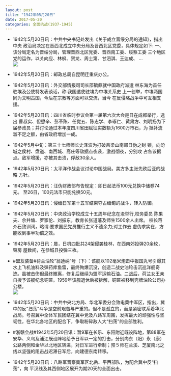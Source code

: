 ```yaml
---
layout: post
title: "1942年05月20日"
date: 2017-05-20
categories: 全面抗战(1937-1945)
---
```


<meta name="referrer" content="no-referrer" />

- 1942年5月20日讯：中共中央书记处发出《关于成立晋绥分局的通知》，指出中央 政治局决定在晋西北成立中央分局及晋西北区党委，具体规定如下: 一、该分局定名为晋绥分局，管理晋西北区党委、晋西南工委、绥察工委 三个地区党的运作，以关向应、林枫、贺龙、周士第、甘泗淇、王达成、 ... <br/><img src="https://wx1.sinaimg.cn/large/aca367d8ly1ffs6cnhcylj20c80bxmxa.jpg" />

- 1942年5月20日讯：邮政总局自昆明迁重庆办公。 

- 1942年5月20日讯：外交部情报司司长邵毓麒就中国政府派遣 林东海为首任驻埃及公使特发表谈话，称:我国遣使驻埃为中埃关系史 上一创举，中埃两国同为文明古国，今后在宗教等方面可以交流，当今 在反侵略战争中可互相支援。 

- 1942年5月20日讯：四川省临时参议会第一届第六次大会是日在成都举行，选出 曹叔实、但懋辛、彭革陈、任觉五、陈志学、李琢仁、黄肃方、刘明扬为下 届参政员；并讨论通过本年度四川省田赋征实数额为1600万市石，为 抵补流滥不足之额，由省政府增加一成。 

- 1942年5月中旬：第三十七师师长史泽波为打破吕梁山南部日伪之封 锁，向汾城之侯村、盘道、南西城、高庄等敌据点夜袭，激战彻夜，分别攻 占各该据点。敌军增援，亦被其击溃，俘敌30余人。 

- 1942年5月20日讯：太平洋作战会议讨论中国战局。美方多主张先欧后亚的战略 方针。 

- 1942年5月20日讯：汪伪财政部布告规定：即日起法币100元兑换中储券74元。 至26日，100元法币只能兑换50元。 

- 1942年5月20日讯：侵缅日军第十五军结束夺占缅甸的战斗，转入防御。 

- 1942年5月20日讯：中央政治学校成立十五周年纪念在渝举行,校务委员 陈果夫、余井塘、罗家伦、刘振东，教育长张道藩及师生1500余人出席。 校长蒋介石致训词，略谓:要求国民党员推行主义不遗余力;对工作去 虚伪求实在，方能收到事半功倍之效。 

- 1942年5月20日讯：晨，日机四批共24架侵袭桂林，在西南郊投弹20余枚，毁房 屋数间，在恭城县投弹三枚。 

- #盟友装备#荷兰油轮“翁迪纳”号（下）：该舰以102毫米炮击中报国丸号引爆其水上飞机油料及弹药库鱼雷，最终殉爆沉没，创造二战史油轮击沉巡洋舰奇迹。虽被击伤但最终撤离，修复后继续为盟军运输石油。二战后，荷兰女王亲自授予该舰纪念铜匾。1959年该舰退休后被拆解，铜匾被移到壳牌油轮公司办公楼。 <br/><img src="https://wx4.sinaimg.cn/large/aca367d8ly1ffrlixue62j20nf18vh31.jpg" />

- 1942年5月20日讯：中共中央北方局、华北军委分会致电冀中军区，指出，冀中的反“扫荡”斗争是空前艰苦与严重的。但不是孤立的，而是紧密联系着华北战局。号召冀中全体军民团结在冀中党及八路军周围，发挥最大的顽强性与坚韧性，在华北各地区的配合下，争取粉碎敌人大“扫荡”的全部胜利。 

- #浙赣会战#1942年5月20日讯：暂9军在长乐、东阳附近既设阵地，第88军在安华、义乌及浦江既设阵地给予日军以一定的打击，分别向东（阳）永（康）公路两侧和金华以北地区转进，对日军进行牵制；预５师在兰溪、芝厦南北之线以坚强的阻击战迟滞日军后，向建德东南转移。 

- 1942年5月20日讯：八路军晋察冀军区北岳、平西部队，为配合冀中反“扫荡”，向 平汉线及其西侧地区展开为期20天的全面出击。 


